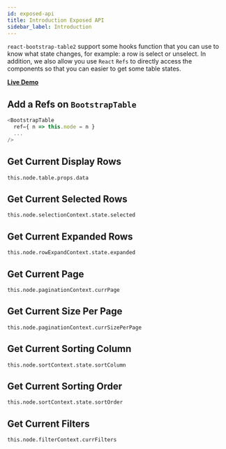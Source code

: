 ```yaml
---
id: exposed-api
title: Introduction Exposed API
sidebar_label: Introduction
---
```


`react-bootstrap-table2` support some hooks function that you can use to know what state changes, for example: a row is select or unselect.
In addition, we also allow you use `React` `Refs` to directly access the components so that you can easier to get some table states.

**[Live Demo](../storybook/index.html?selectedKind=Basic%20Table&selectedStory=Exposed%20API)**   

## Add a Refs on `BootstrapTable`

```js
<BootstrapTable
  ref={ n => this.node = n }
  ...
/>
```

## Get Current Display Rows

`this.node.table.props.data`

## Get Current Selected Rows

`this.node.selectionContext.state.selected`

## Get Current Expanded Rows

`this.node.rowExpandContext.state.expanded`

## Get Current Page

`this.node.paginationContext.currPage`

## Get Current Size Per Page

`this.node.paginationContext.currSizePerPage`

## Get Current Sorting Column

`this.node.sortContext.state.sortColumn`

## Get Current Sorting Order

`this.node.sortContext.state.sortOrder`

## Get Current Filters

`this.node.filterContext.currFilters`
